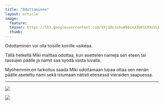 ```yaml
---
title: "Odottaminen"
layout: article
image:
  feature:
  teaser: https://lh3.googleusercontent.com/VXj1DczshuW94cxJ3bKSCRXnVLHeew7OsvE8dvroNpc=w245
  thumb:
---
```


Odottaminen voi olla toisille koirille vaikeaa.

Tällä hetkellä Miki malttaa odottaa, kun asettelen nameja sen eteen tai tassujen päälle ja namit saa syödä vasta luvalla.

Myöhemmin on tarkoitus saada Miki odottamaan lupaa ottaa sen nenän päälle asetettu nami sekä istumaan nätisti eteisessä vieraiden saapuessa.

---

[![](https://lh3.googleusercontent.com/1QCvHQdyMKBks0uROzBJbnKo5iY5kTAIS_FXmeevTYo=w800)](https://lh3.googleusercontent.com/1QCvHQdyMKBks0uROzBJbnKo5iY5kTAIS_FXmeevTYo=s0)

[![](https://lh3.googleusercontent.com/krzkcFlQsrfH7N-o80COcERrbhVCt4jO82gCbT24jf4=w800)](https://lh3.googleusercontent.com/krzkcFlQsrfH7N-o80COcERrbhVCt4jO82gCbT24jf4=s0)
